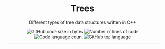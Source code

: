 <h1 align="center">
	Trees
</h1>

<p align="center">
  Different types of tree data structures written in C++
</p>

<p align="center">
	<img alt="GitHub code size in bytes" src="https://img.shields.io/github/languages/code-size/haimasker/Trees?color=blue" />
	<img alt="Number of lines of code" src="https://img.shields.io/tokei/lines/github/haimasker/Trees?color=blue" />
	<img alt="Code language count" src="https://img.shields.io/github/languages/count/haimasker/Trees?color=blue" />
	<img alt="GitHub top language" src="https://img.shields.io/github/languages/top/haimasker/Trees?color=blue" />
</p>

---

